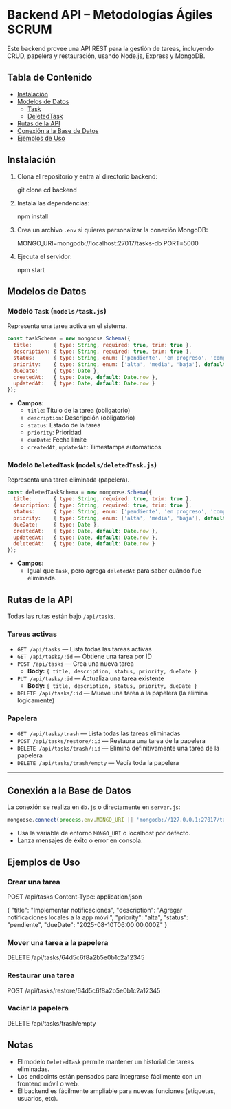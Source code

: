 # Backend API – Metodologías Ágiles SCRUM

Este backend provee una API REST para la gestión de tareas, incluyendo CRUD, papelera y restauración, usando Node.js, Express y MongoDB.

## Tabla de Contenido
- [Instalación](#instalacion)
- [Modelos de Datos](#modelos-de-datos)
  - [Task](#modelo-task)
  - [DeletedTask](#modelo-deletedtask)
- [Rutas de la API](#rutas-de-la-api)
- [Conexión a la Base de Datos](#conexion-a-la-base-de-datos)
- [Ejemplos de Uso](#ejemplos-de-uso)

## Instalación

1. Clona el repositorio y entra al directorio backend:

   git clone <repo-url>
   cd backend

2. Instala las dependencias:

   npm install

3. Crea un archivo `.env` si quieres personalizar la conexión MongoDB:

   MONGO_URI=mongodb://localhost:27017/tasks-db
   PORT=5000

4. Ejecuta el servidor:

   npm start

## Modelos de Datos

### Modelo `Task` (`models/task.js`)
Representa una tarea activa en el sistema.

```js
const taskSchema = new mongoose.Schema({
  title:       { type: String, required: true, trim: true },
  description: { type: String, required: true, trim: true },
  status:      { type: String, enum: ['pendiente', 'en progreso', 'completada'], default: 'pendiente' },
  priority:    { type: String, enum: ['alta', 'media', 'baja'], default: 'media' },
  dueDate:     { type: Date },
  createdAt:   { type: Date, default: Date.now },
  updatedAt:   { type: Date, default: Date.now }
});
```
- **Campos:**
  - `title`: Título de la tarea (obligatorio)
  - `description`: Descripción (obligatorio)
  - `status`: Estado de la tarea
  - `priority`: Prioridad
  - `dueDate`: Fecha límite
  - `createdAt`, `updatedAt`: Timestamps automáticos

### Modelo `DeletedTask` (`models/deletedTask.js`)
Representa una tarea eliminada (papelera).

```js
const deletedTaskSchema = new mongoose.Schema({
  title:       { type: String, required: true, trim: true },
  description: { type: String, required: true, trim: true },
  status:      { type: String, enum: ['pendiente', 'en progreso', 'completada'], default: 'pendiente' },
  priority:    { type: String, enum: ['alta', 'media', 'baja'], default: 'media' },
  dueDate:     { type: Date },
  createdAt:   { type: Date, default: Date.now },
  updatedAt:   { type: Date, default: Date.now },
  deletedAt:   { type: Date, default: Date.now }
});
```
- **Campos:**
  - Igual que `Task`, pero agrega `deletedAt` para saber cuándo fue eliminada.

## Rutas de la API

Todas las rutas están bajo `/api/tasks`.

### Tareas activas
- `GET /api/tasks` — Lista todas las tareas activas
- `GET /api/tasks/:id` — Obtiene una tarea por ID
- `POST /api/tasks` — Crea una nueva tarea
  - **Body:** `{ title, description, status, priority, dueDate }`
- `PUT /api/tasks/:id` — Actualiza una tarea existente
  - **Body:** `{ title, description, status, priority, dueDate }`
- `DELETE /api/tasks/:id` — Mueve una tarea a la papelera (la elimina lógicamente)

### Papelera
- `GET /api/tasks/trash` — Lista todas las tareas eliminadas
- `POST /api/tasks/restore/:id` — Restaura una tarea de la papelera
- `DELETE /api/tasks/trash/:id` — Elimina definitivamente una tarea de la papelera
- `DELETE /api/tasks/trash/empty` — Vacía toda la papelera

---

## Conexión a la Base de Datos

La conexión se realiza en `db.js` o directamente en `server.js`:
```js
mongoose.connect(process.env.MONGO_URI || 'mongodb://127.0.0.1:27017/tasks-db', ...)
```
- Usa la variable de entorno `MONGO_URI` o localhost por defecto.
- Lanza mensajes de éxito o error en consola.

## Ejemplos de Uso

### Crear una tarea
POST /api/tasks
Content-Type: application/json

{
  "title": "Implementar notificaciones",
  "description": "Agregar notificaciones locales a la app móvil",
  "priority": "alta",
  "status": "pendiente",
  "dueDate": "2025-08-10T06:00:00.000Z"
}

### Mover una tarea a la papelera
DELETE /api/tasks/64d5c6f8a2b5e0b1c2a12345

### Restaurar una tarea
POST /api/tasks/restore/64d5c6f8a2b5e0b1c2a12345


### Vaciar la papelera
DELETE /api/tasks/trash/empty

## Notas
- El modelo `DeletedTask` permite mantener un historial de tareas eliminadas.
- Los endpoints están pensados para integrarse fácilmente con un frontend móvil o web.
- El backend es fácilmente ampliable para nuevas funciones (etiquetas, usuarios, etc).

